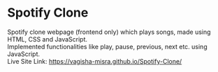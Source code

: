 # Spotify Clone
Spotify clone webpage (frontend only) which plays songs, made using HTML, CSS and JavaScript.\
Implemented functionalities like play, pause, previous, next etc. using JavaScript.\
Live Site Link: https://vagisha-misra.github.io/Spotify-Clone/
